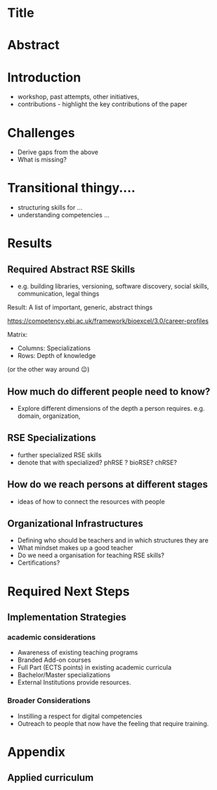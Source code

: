 # Title 
# Abstract

# Introduction
- workshop, past attempts, other initiatives,
- contributions - highlight the key contributions of the paper

# Challenges
- Derive gaps from the above
- What is missing?

# Transitional thingy....
- structuring skills for ...
- understanding competencies ...

# Results

## Required Abstract RSE Skills
- e.g. building libraries, versioning, software discovery, social skills, communication, legal things

Result: A list of important, generic, abstract things

https://competency.ebi.ac.uk/framework/bioexcel/3.0/career-profiles

Matrix:
- Columns: Specializations
- Rows: Depth of knowledge

(or the other way around :wink:)


## How much do different people need to know?
- Explore different dimensions of the depth a person requires. e.g. domain, organization, 

## RSE Specializations
- further specialized RSE skills
- denote that with specialized? phRSE ? bioRSE? chRSE? 


## How do we reach persons at different stages
- ideas of how to connect the resources with people

## Organizational Infrastructures
- Defining who should be teachers and in which structures they are
- What mindset makes up a good teacher
- Do we need a organisation for teaching RSE skills?
- Certifications?



# Required Next Steps
## Implementation Strategies
### academic considerations
- Awareness of existing teaching programs
- Branded Add-on courses
- Full Part (ECTS points) in existing academic curricula
- Bachelor/Master specializations
- External Institutions provide resources.

### Broader Considerations
- Instilling a respect for digital competencies
- Outreach to people that now have the feeling that require training.

# Appendix
## Applied curriculum


